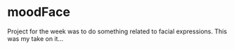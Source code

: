 # moodFace
Project for the week was to do something related to facial expressions. This was my take on it...
